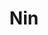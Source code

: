 ---
title: Nin
featuredImage: ../../images/region/region-nin.jpg
featuredImage_alt: nin_image
slug: nin
briefDescription: The small town of Nin is one of the oldest on the eastern Adriatic coast. Founded in the 9th century B.C., Nin was an important maritime and commercial center, and ancient Roman remains of the largest temple in this area date from the 1st century.
description: body.region.page.description.nin
---